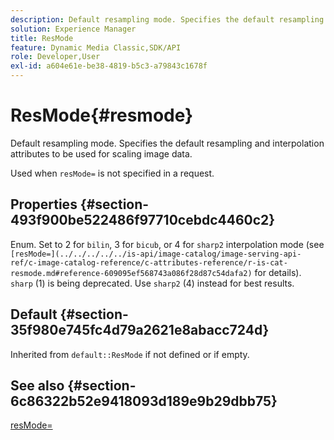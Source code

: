 ```yaml
---
description: Default resampling mode. Specifies the default resampling and interpolation attributes to be used for scaling image data.
solution: Experience Manager
title: ResMode
feature: Dynamic Media Classic,SDK/API
role: Developer,User
exl-id: a604e61e-be38-4819-b5c3-a79843c1678f
---
```

# ResMode{#resmode}

Default resampling mode. Specifies the default resampling and interpolation attributes to be used for scaling image data.

 Used when `resMode=` is not specified in a request.

## Properties {#section-493f900be522486f97710cebdc4460c2}

Enum. Set to 2 for `bilin`, 3 for `bicub`, or 4 for `sharp2` interpolation mode (see ` [resMode=](../../../../../is-api/image-catalog/image-serving-api-ref/c-image-catalog-reference/c-attributes-reference/r-is-cat-resmode.md#reference-609095ef568743a086f28d87c54dafa2)` for details). `sharp` (1) is being deprecated. Use `sharp2` (4) instead for best results.

## Default {#section-35f980e745fc4d79a2621e8abacc724d}

Inherited from `default::ResMode` if not defined or if empty.

## See also {#section-6c86322b52e9418093d189e9b29dbb75}

[resMode=](../../../../../is-api/image-catalog/image-serving-api-ref/c-image-catalog-reference/c-attributes-reference/r-is-cat-resmode.md#reference-609095ef568743a086f28d87c54dafa2)

